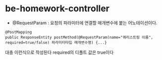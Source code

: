 # be-homework-controller

* @RequestParam : 요청의 파라미터에 연결할 매개변수에 붙는 어노테이션이다.


```
@PostMapping
public ResponseEntity postMethod(@RequestParam(name="쿼리스트링 이름", required=true/false) 파라미터타입 매개변수명) {...}
```

대충 이런식으로 작성된다
required의 디폴트 값은 true이다

